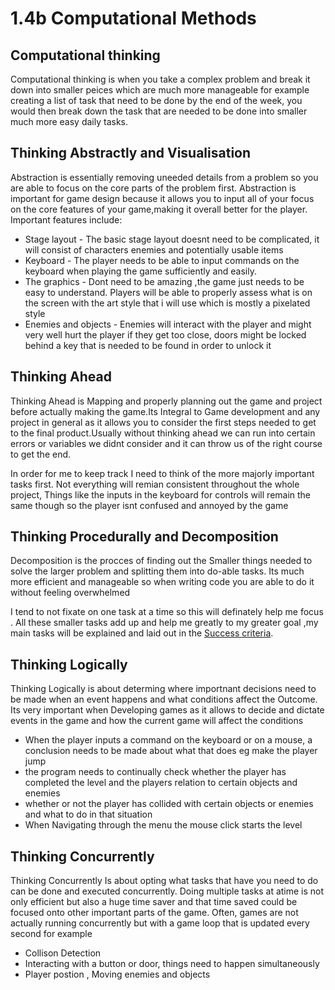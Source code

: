 # 1.4b Computational Methods

## Computational thinking

Computational thinking is when you take a complex problem and break it down into smaller peices which are much more manageable for example creating a list of task that need to be done by the end of the week, you would then break down the task that are needed to be done into smaller much more easy daily tasks.

## Thinking Abstractly and Visualisation

Abstraction is essentially removing uneeded details from a problem so you are able to focus on the core parts of the problem first. Abstraction is important for game design because it allows you to input all of your focus on the core features of your game,making it overall better for the player. Important features include:

* Stage layout - The basic stage layout doesnt need to be complicated, it will consist of characters enemies and potentially usable items&#x20;
* Keyboard - The player needs to be able to input commands on the keyboard when playing the game sufficiently and easily.
* The graphics - Dont need to be amazing ,the game just needs to be easy to understand. Players will be able to properly assess what is on the screen with the art style that i will use which is mostly a pixelated style&#x20;
* Enemies and objects - Enemies will interact with the player  and might very well hurt the player if they get too close, doors might be locked behind a key that is needed to be found in order to unlock it                                                                &#x20;

## Thinking Ahead

Thinking Ahead is Mapping and properly planning out the game and project before actually making the game.Its Integral to Game development and any project in general as it allows you to consider the first steps needed to get to the final product.Usually without thinking ahead we can run into certain errors or variables we didnt consider and it can throw us of the right course to get the end.

In order for me to keep track I need to think of the more majorly important tasks first. Not everything will remian consistent throughout the whole project, Things like the inputs in the keyboard for controls will remain the same though so the player isnt confused and annoyed by the game

## Thinking Procedurally and Decomposition

Decomposition is the procces of finding out the Smaller things needed to solve the larger problem and splitting them into do-able tasks. Its much more efficient and manageable so when writing code you are able to do it without feeling overwhelmed&#x20;

I tend to not fixate on one task at a time so this will definately help me focus . All these smaller tasks add up and help me greatly to my greater goal ,my main tasks will be explained and laid out in the [Success criteria](1.5-success-criteria.md).

## Thinking Logically

Thinking Logically is about determing where importnant decisions need to be made when an event happens and what conditions affect the Outcome. Its very important when Developing games as it allows to decide and dictate events in the game and how the current game will affect the conditions

* When the player inputs a command on the keyboard or on a mouse, a conclusion needs to be made about what that does eg make the player jump&#x20;
* the program needs to continually check whether the player has completed the level and the players relation to certain objects and enemies&#x20;
* whether or not the player has collided with certain objects or enemies and what to do in that situation
* When Navigating through the menu the mouse click starts the level&#x20;

## Thinking Concurrently

Thinking Concurrently Is about opting what tasks that have you need to do can be done and executed concurrently. Doing multiple tasks at atime is not only efficient but also a huge time saver and that time saved could be focused onto other important parts of the game. Often, games are not actually running concurrently but with a game loop that is updated every second for example&#x20;

* Collison Detection&#x20;
* Interacting with a button or door, things need to happen simultaneously&#x20;
* Player postion , Moving enemies and objects&#x20;

